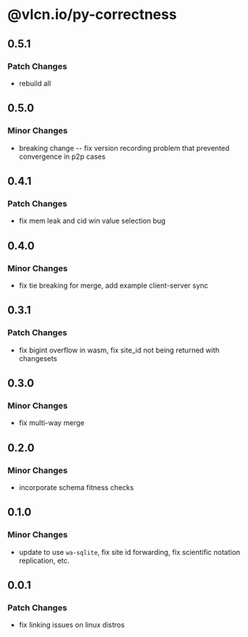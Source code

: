 # @vlcn.io/py-correctness

## 0.5.1

### Patch Changes

- rebuild all

## 0.5.0

### Minor Changes

- breaking change -- fix version recording problem that prevented convergence in p2p cases

## 0.4.1

### Patch Changes

- fix mem leak and cid win value selection bug

## 0.4.0

### Minor Changes

- fix tie breaking for merge, add example client-server sync

## 0.3.1

### Patch Changes

- fix bigint overflow in wasm, fix site_id not being returned with changesets

## 0.3.0

### Minor Changes

- fix multi-way merge

## 0.2.0

### Minor Changes

- incorporate schema fitness checks

## 0.1.0

### Minor Changes

- update to use `wa-sqlite`, fix site id forwarding, fix scientific notation replication, etc.

## 0.0.1

### Patch Changes

- fix linking issues on linux distros
